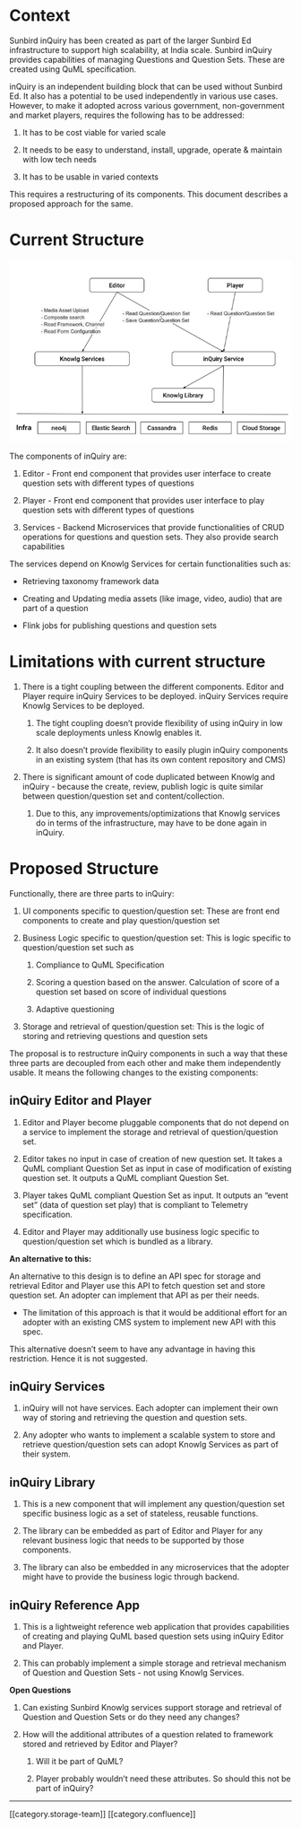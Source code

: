 
# Context
Sunbird inQuiry has been created as part of the larger Sunbird Ed infrastructure to support high scalability, at India scale. Sunbird inQuiry provides capabilities of managing Questions and Question Sets. These are created using QuML specification.

inQuiry is an independent building block that can be used without Sunbird Ed. It also has a potential to be used independently in various use cases. However, to make it adopted across various government, non-government and market players, requires the following has to be addressed:


1. It has to be cost viable for varied scale


1. It needs to be easy to understand, install, upgrade, operate & maintain with low tech needs 


1. It has to be usable in varied contexts



This requires a restructuring of its components. This document describes a proposed approach for the same.


# Current Structure
![](images/storage/image-20230509-092744.png)

The components of inQuiry are:


1. Editor - Front end component that provides user interface to create question sets with different types of questions


1. Player - Front end component that provides user interface to play question sets with different types of questions


1. Services - Backend Microservices that provide functionalities of CRUD operations for questions and question sets. They also provide search capabilities



The services depend on Knowlg Services for certain functionalities such as:


* Retrieving taxonomy framework data


* Creating and Updating media assets (like image, video, audio) that are part of a question


* Flink jobs for publishing questions and question sets




# Limitations with current structure

1. There is a tight coupling between the different components. Editor and Player require inQuiry Services to be deployed. inQuiry Services require Knowlg Services to be deployed.


    1. The tight coupling doesn’t provide flexibility of using inQuiry in low scale deployments unless Knowlg enables it. 


    1. It also doesn’t provide flexibility to easily plugin inQuiry components in an existing system (that has its own content repository and CMS)



    
1. There is significant amount of code duplicated between Knowlg and inQuiry - because the create, review, publish logic is quite similar between question/question set and content/collection.


    1. Due to this, any improvements/optimizations that Knowlg services do in terms of the infrastructure, may have to be done again in inQuiry.



    


# Proposed Structure
Functionally, there are three parts to inQuiry:


1. UI components specific to question/question set: These are front end components to create and play question/question set


1. Business Logic specific to question/question set: This is logic specific to question/question set such as 


    1. Compliance to QuML Specification


    1. Scoring a question based on the answer. Calculation of score of a question set based on score of individual questions


    1. Adaptive questioning



    
1. Storage and retrieval of question/question set: This is the logic of storing and retrieving questions and question sets



The proposal is to restructure inQuiry components in such a way that these three parts are decoupled from each other and make them independently usable. It means the following changes to the existing components:


## inQuiry Editor and Player 

1. Editor and Player become pluggable components that do not depend on a service to implement the storage and retrieval of question/question set. 


1. Editor takes no input in case of creation of new question set. It takes a QuML compliant Question Set as input in case of modification of existing question set. It outputs a QuML compliant Question Set. 


1. Player takes QuML compliant Question Set as input. It outputs an “event set” (data of question set play) that is compliant to Telemetry specification.


1. Editor and Player may additionally use business logic specific to question/question set which is bundled as a library.



 **An alternative to this:** 

An alternative to this design is to define an API spec for storage and retrieval Editor and Player use this API to fetch question set and store question set. An adopter can implement that API as per their needs. 


* The limitation of this approach is that it would be additional effort for an adopter with an existing CMS system to implement new API with this spec. 



This alternative doesn’t seem to have any advantage in having this restriction. Hence it is not suggested.


## inQuiry Services

1. inQuiry will not have services. Each adopter can implement their own way of storing and retrieving the question and question sets.


1. Any adopter who wants to implement a scalable system to store and retrieve question/question sets can adopt Knowlg Services as part of their system.




## inQuiry Library 

1. This is a new component that will implement any question/question set specific business logic as a set of stateless, reusable functions. 


1. The library can be embedded as part of Editor and Player for any relevant business logic that needs to be supported by those components.


1. The library can also be embedded in any microservices that the adopter might have to provide the business logic through backend. 




## inQuiry Reference App

1. This is a lightweight reference web application that provides capabilities of creating and playing QuML based question sets using inQuiry Editor and Player. 


1. This can probably implement a simple storage and retrieval mechanism of Question and Question Sets - not using Knowlg Services.



 **Open Questions** 
1. Can existing Sunbird Knowlg services support storage and retrieval of Question and Question Sets or do they need any changes? 


1. How will the additional attributes of a question related to framework stored and retrieved by Editor and Player?


    1. Will it be part of QuML?


    1. Player probably wouldn’t need these attributes. So should this not be part of inQuiry?



    





*****

[[category.storage-team]] 
[[category.confluence]] 
